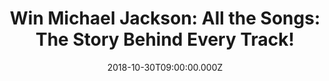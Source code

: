 ---
campaign-uuid: "c-05c3b7e9-657f-46e5-a61c-1c58147830e9"
type: "Competition"
category: "Gifts"
date: "2018-10-30T09:00:00.000Z"
end-date: "2018-11-30T23:59:00.000Z"
disable-form: false
is_promoted: false
has_entry_page: true
title: "Win Michael Jackson: All the Songs: The Story Behind Every Track!"
competition-description: "<p>If you're a MJ fan you would like to know the full story\
  \ of every single song that Michael Jackson recorded and released during his long\
  \ and remarkable solo career! We are giving away a copy of Michael Jackson: All\
  \ the Songs: The Story Behind Every Track book with fascinating stories and detailed\
  \ information on every track from the King of Pop!</p>\r\n<p>Click below for a chance\
  \ to win!</p>"
hero-header: "Win Michael Jackson: All the Songs: The Story Behind Every Track!"
terms-confirmation: "N/A"
banner-img: "https://assets.expresslyapp.com/asset-e6cf5495-d7de-494d-b707-756fd8a0b636.jpg"
logo-left-href: "aaa.nme.com"
logo-left-image: "https://assets.expresslyapp.com/asset-e75736ab-3d99-4630-bb78-ddbe5e82398c.jpg"
logo-left-title: "NME AAA"
bg-image-hero: "https://assets.expresslyapp.com/asset-97d7e38e-7c1c-4314-9670-75c87ec5e3f5.jpg"
bg-image-first: "https://assets.expresslyapp.com/asset-6ed5e16e-0f49-4e64-906d-4ccb59446c4b.jpg"
section1-content: "<p>With fascinating stories and detailed information on every track\
  \ - as well as key early songs with The Jackson Five and his legendary dance moves\
  \ and videos - All the Songs is the complete unofficial history of one of the greatest\
  \ musical legacies of all time.</p>\r\n<p>Arranged chronologically by album, expert\
  \ authors Lecocq and Allard explore the details behind early hits such as ABC and\
  \ I Want You Back, to solo masterpieces such as Don't Stop 'Til You Get Enough,\
  \ Billie Jean, Beat It, Smooth Criminal, Black or White, This Is It and more - including\
  \ outtakes, duets and rare tracks.</p>\r\n<p>Enter the form below for a chance to\
  \ win and explore the magic behind the King of Pop's music with this in-depth, captivating\
  \ book! Good luck!</p>"
entry-title: "Win Michael Jackson: All the Songs: The Story Behind Every Track!"
entry-content: "Enter the draw to win Michael Jackson: All the Songs: The Story Behind\
  \ Every Track by completing the form below before 23:59 on 30th of November 2018."
has-winner: false
prize-description: "Michael Jackson: All the Songs: The Story Behind Every Track book."
special-conditions: "Multiple entries are allowed up to one every day.\r\nThis competition\
  \ is also available on: http://club.expressly.io/competitons/michael-jackson-all-the-songs-book-giveaway"
country-restrictions:
- "GB"
---